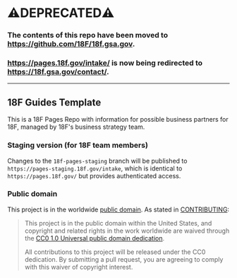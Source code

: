 # :warning:DEPRECATED:warning:
### The contents of this repo have been moved to https://github.com/18F/18f.gsa.gov.

### https://pages.18f.gov/intake/ is now being redirected to https://18f.gsa.gov/contact/.

---

## 18F Guides Template

This is a 18F Pages Repo with information for possible business partners for 18F, managed by 18F's business strategy team.

### Staging version (for 18F team members)

Changes to the `18f-pages-staging` branch will be published to
`https://pages-staging.18f.gov/intake`, which is identical to
`https://pages.18f.gov/` but provides authenticated access.

### Public domain

This project is in the worldwide [public domain](LICENSE.md). As stated in [CONTRIBUTING](CONTRIBUTING.md):

> This project is in the public domain within the United States, and copyright and related rights in the work worldwide are waived through the [CC0 1.0 Universal public domain dedication](https://creativecommons.org/publicdomain/zero/1.0/).
>
> All contributions to this project will be released under the CC0
>dedication. By submitting a pull request, you are agreeing to comply
>with this waiver of copyright interest.
